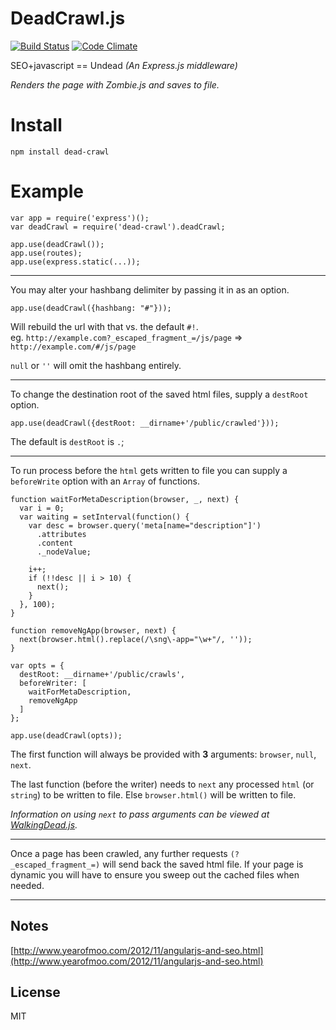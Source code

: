 # DeadCrawl.js

[![Build Status](https://travis-ci.org/nowk/dead-crawl.js.svg?branch=master)](https://travis-ci.org/nowk/dead-crawl.js)
[![Code Climate](https://codeclimate.com/github/nowk/dead-crawl.js.png)](https://codeclimate.com/github/nowk/dead-crawl.js)

SEO+javascript == Undead *(An Express.js middleware)*

*Renders the page with Zombie.js and saves to file.*

# Install

    npm install dead-crawl

# Example

    var app = require('express')();
    var deadCrawl = require('dead-crawl').deadCrawl;

    app.use(deadCrawl());
    app.use(routes);
    app.use(express.static(...));


---

You may alter your hashbang delimiter by passing it in as an option.

    app.use(deadCrawl({hashbang: "#"}));

Will rebuild the url with that vs. the default `#!`.  
eg. `http://example.com?_escaped_fragment_=/js/page` => `http://example.com/#/js/page`

`null` or `''` will omit the hashbang entirely.

---

To change the destination root of the saved html files, supply a `destRoot` option.

    app.use(deadCrawl({destRoot: __dirname+'/public/crawled'}));

The default is `destRoot` is `.`;

---

To run process before the `html` gets written to file you can supply a `beforeWrite` option with an `Array` of functions.

    function waitForMetaDescription(browser, _, next) {
      var i = 0;
      var waiting = setInterval(function() {
        var desc = browser.query('meta[name="description"]')
          .attributes
          .content
          ._nodeValue;

        i++;
        if (!!desc || i > 10) {
          next();
        }
      }, 100);
    }

    function removeNgApp(browser, next) {
      next(browser.html().replace(/\sng\-app="\w+"/, ''));
    }

    var opts = {
      destRoot: __dirname+'/public/crawls',
      beforeWriter: [
        waitForMetaDescription,
        removeNgApp
      ]
    };

    app.use(deadCrawl(opts));

The first function will always be provided with **3** arguments: `browser`, `null`, `next`.

The last function (before the writer) needs to `next` any processed `html` (or `string`) to be written to file. Else `browser.html()` will be written to file.

*Information on using `next` to pass arguments can be viewed at [WalkingDead.js](https://github.com/nowk/walking-dead.js).*

---

Once a page has been crawled, any further requests `(?_escaped_fragment_=)` will send back the saved html file. If your page is dynamic you will have to ensure you sweep out the cached files when needed.

---

## Notes

[http://www.yearofmoo.com/2012/11/angularjs-and-seo.html](http://www.yearofmoo.com/2012/11/angularjs-and-seo.html)

## License

MIT

